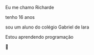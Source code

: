 Eu me chamo Richarde


tenho 16 anos


sou um aluno do colégio Gabriel de lara


Estou aprendendo programação 


🤡
